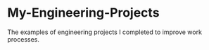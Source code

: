 # My-Engineering-Projects
The examples of engineering projects I completed to improve work processes.
